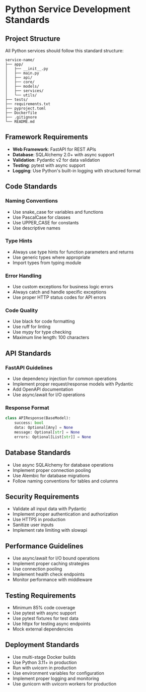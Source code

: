 # Python Service Development Standards

## Project Structure

All Python services should follow this standard structure:

```
service-name/
├── app/
│   ├── __init__.py
│   ├── main.py
│   ├── api/
│   ├── core/
│   ├── models/
│   ├── services/
│   └── utils/
├── tests/
├── requirements.txt
├── pyproject.toml
├── Dockerfile
├── .gitignore
└── README.md
```

## Framework Requirements

- **Web Framework**: FastAPI for REST APIs
- **Database**: SQLAlchemy 2.0+ with async support
- **Validation**: Pydantic v2 for data validation
- **Testing**: pytest with async support
- **Logging**: Use Python's built-in logging with structured format

## Code Standards

### Naming Conventions
- Use snake_case for variables and functions
- Use PascalCase for classes
- Use UPPER_CASE for constants
- Use descriptive names

### Type Hints
- Always use type hints for function parameters and returns
- Use generic types where appropriate
- Import types from typing module

### Error Handling
- Use custom exceptions for business logic errors
- Always catch and handle specific exceptions
- Use proper HTTP status codes for API errors

### Code Quality
- Use black for code formatting
- Use ruff for linting
- Use mypy for type checking
- Maximum line length: 100 characters

## API Standards

### FastAPI Guidelines
- Use dependency injection for common operations
- Implement proper request/response models with Pydantic
- Add OpenAPI documentation
- Use async/await for I/O operations

### Response Format
```python
class APIResponse(BaseModel):
    success: bool
    data: Optional[Any] = None
    message: Optional[str] = None
    errors: Optional[List[str]] = None
```

## Database Standards

- Use async SQLAlchemy for database operations
- Implement proper connection pooling
- Use Alembic for database migrations
- Follow naming conventions for tables and columns

## Security Requirements

- Validate all input data with Pydantic
- Implement proper authentication and authorization
- Use HTTPS in production
- Sanitize user inputs
- Implement rate limiting with slowapi

## Performance Guidelines

- Use async/await for I/O bound operations
- Implement proper caching strategies
- Use connection pooling
- Implement health check endpoints
- Monitor performance with middleware

## Testing Requirements

- Minimum 85% code coverage
- Use pytest with async support
- Use pytest fixtures for test data
- Use httpx for testing async endpoints
- Mock external dependencies

## Deployment Standards

- Use multi-stage Docker builds
- Use Python 3.11+ in production
- Run with uvicorn in production
- Use environment variables for configuration
- Implement proper logging and monitoring
- Use gunicorn with uvicorn workers for production